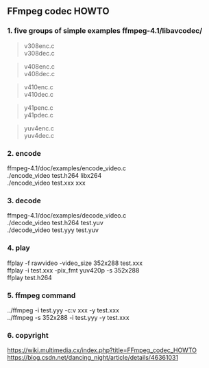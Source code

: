 ## FFmpeg codec HOWTO

### 1. five groups of simple examples ffmpeg-4.1/libavcodec/  
> v308enc.c  
> v308dec.c  

>v408enc.c  
>v408dec.c  

> v410enc.c  
> v410dec.c  

> y41penc.c  
> y41pdec.c  

> yuv4enc.c  
> yuv4dec.c  

### 2. encode
ffmpeg-4.1/doc/examples/encode_video.c  
./encode_video test.h264 libx264  
./encode_video test.xxx xxx  

### 3. decode
ffmpeg-4.1/doc/examples/decode_video.c  
./decode_video test.h264 test.yuv  
./decode_video test.yyy test.yuv  

### 4. play
ffplay -f rawvideo -video_size 352x288 test.xxx  
ffplay -i test.xxx -pix_fmt yuv420p -s 352x288  
ffplay test.h264  

### 5. ffmpeg command
../ffmpeg -i test.yyy -c:v xxx -y test.xxx  
../ffmpeg -s 352x288 -i test.yyy -y test.xxx  

### 6. copyright
https://wiki.multimedia.cx/index.php?title=FFmpeg_codec_HOWTO  
https://blog.csdn.net/dancing_night/article/details/46361031  

